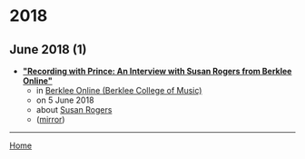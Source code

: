 # 2018

## June 2018 (1)

 - [**"Recording with Prince: An Interview with Susan Rogers from Berklee Online"**](https://online.berklee.edu/takenote/recording-with-prince-an-interview-with-susan-rogers-from-berklee-online/)
    - in [Berklee Online (Berklee College of Music)](../../../publications/a-e/berklee-online-berklee-college-of-music/index.md)
    - on 5 June 2018
    - about [Susan Rogers](../../../topics/susan-rogers/index.md)
    - ([mirror](https://web.archive.org/web/*/https://online.berklee.edu/takenote/recording-with-prince-an-interview-with-susan-rogers-from-berklee-online/))

----

[Home](../index.md)

